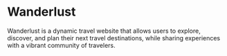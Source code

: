 # Wanderlust
Wanderlust is a dynamic travel website that allows users to explore, discover, and plan their next travel destinations, while sharing experiences with a vibrant community of travelers.
